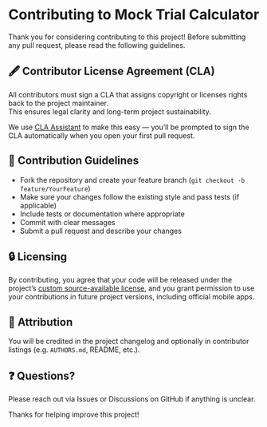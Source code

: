 # Contributing to Mock Trial Calculator

Thank you for considering contributing to this project! Before submitting any pull request, please read the following guidelines.

## 🖋 Contributor License Agreement (CLA)

All contributors must sign a CLA that assigns copyright or licenses rights back to the project maintainer.  
This ensures legal clarity and long-term project sustainability.

We use [CLA Assistant](https://cla-assistant.io/) to make this easy — you’ll be prompted to sign the CLA automatically when you open your first pull request.

## 🧱 Contribution Guidelines

- Fork the repository and create your feature branch (`git checkout -b feature/YourFeature`)
- Make sure your changes follow the existing style and pass tests (if applicable)
- Include tests or documentation where appropriate
- Commit with clear messages
- Submit a pull request and describe your changes

## 🔒 Licensing

By contributing, you agree that your code will be released under the project’s [custom source-available license](./LICENSE), and you grant permission to use your contributions in future project versions, including official mobile apps.

## 🙏 Attribution

You will be credited in the project changelog and optionally in contributor listings (e.g. `AUTHORS.md`, README, etc.).

## ❓ Questions?

Please reach out via Issues or Discussions on GitHub if anything is unclear.

Thanks for helping improve this project!
